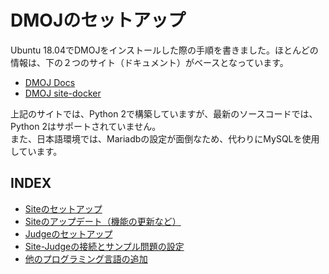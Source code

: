# DMOJのセットアップ
Ubuntu 18.04でDMOJをインストールした際の手順を書きました。ほとんどの情報は、下の２つのサイト（ドキュメント）がベースとなっています。

- [DMOJ Docs](https://docs.dmoj.ca/#/)
- [DMOJ site-docker](https://github.com/DMOJ/site-docker)

上記のサイトでは、Python 2で構築していますが、最新のソースコードでは、Python 2はサポートされていません。  
また、日本語環境では、Mariadbの設定が面倒なため、代わりにMySQLを使用しています。

## INDEX
- [Siteのセットアップ](https://github.com/kitakaze0804/DMOJ-Setting/blob/master/site-setup.md)
- [Siteのアップデート（機能の更新など）](https://github.com/kitakaze0804/DMOJ-Setting/blob/master/site-update.md)
- [Judgeのセットアップ](https://github.com/kitakaze0804/DMOJ-Setting/blob/master/judge.md)
- [Site-Judgeの接続とサンプル問題の設定](https://github.com/kitakaze0804/DMOJ-Setting/blob/master/dmoj-connection.md)
- [他のプログラミング言語の追加](https://github.com/kitakaze0804/DMOJ-Setting/blob/master/otherlanguage.md)